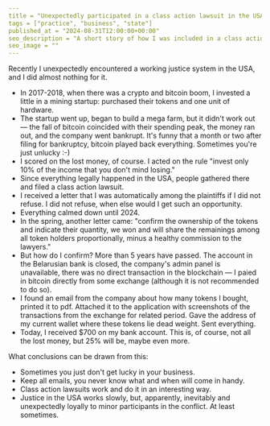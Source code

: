 ```yaml
---
title = "Unexpectedly participated in a class action lawsuit in the USA"
tags = ["practice", "business", "state"]
published_at = "2024-08-31T12:00:00+00:00"
seo_description = "A short story of how I was included in a class action lawsuit and what came out of it."
seo_image = ""
---
```


Recently I unexpectedly encountered a working justice system in the USA, and I did almost nothing for it.

- In 2017-2018, when there was a crypto and bitcoin boom, I invested a little in a mining startup: purchased their tokens and one unit of hardware.
- The startup went up, began to build a mega farm, but it didn't work out — the fall of bitcoin coincided with their spending peak, the money ran out, and the company went bankrupt. It's funny that a month or two after filing for bankruptcy, bitcoin played back everything. Sometimes you're just unlucky :-)
- I scored on the lost money, of course. I acted on the rule "invest only 10% of the income that you don't mind losing."
- Since everything legally happened in the USA, people gathered there and filed a class action lawsuit.
- I received a letter that I was automatically among the plaintiffs if I did not refuse. I did not refuse, when else would I get such an opportunity.
- Everything calmed down until 2024.
- In the spring, another letter came: "confirm the ownership of the tokens and indicate their quantity, we won and will share the remainings among all token holders proportionally, minus a healthy commission to the lawyers."
- But how do I confirm? More than 5 years have passed. The account in the Belarusian bank is closed, the company's admin panel is unavailable, there was no direct transaction in the blockchain — I paied in bitcoin directly from some exchange (although it is not recommended to do so).
- I found an email from the company about how many tokens I bought, printed it to pdf. Attached it to the application with screenshots of the transactions from the exchange for related period. Gave the address of my current wallet where these tokens lie dead weight. Sent everything.
- Today, I received $700 on my bank account. This is, of course, not all the lost money, but 25% will be, maybe even more.

What conclusions can be drawn from this:

- Sometimes you just don't get lucky in your business.
- Keep all emails, you never know what and when will come in handy.
- Class action lawsuits work and do it in an interesting way.
- Justice in the USA works slowly, but, apparently, inevitably and unexpectedly loyally to minor participants in the conflict. At least sometimes.
